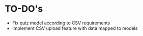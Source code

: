 # TO-DO's

- Fix quiz model according to CSV requirements
- Implement CSV upload feature with data mapped to models
